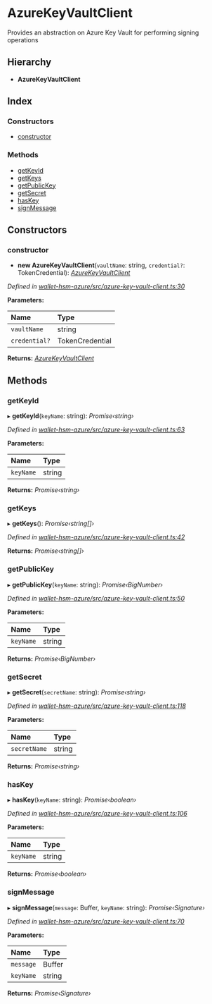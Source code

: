 # AzureKeyVaultClient

Provides an abstraction on Azure Key Vault for performing signing operations

## Hierarchy

* **AzureKeyVaultClient**

## Index

### Constructors

* [constructor](_azure_key_vault_client_.azurekeyvaultclient.md#constructor)

### Methods

* [getKeyId](_azure_key_vault_client_.azurekeyvaultclient.md#getkeyid)
* [getKeys](_azure_key_vault_client_.azurekeyvaultclient.md#getkeys)
* [getPublicKey](_azure_key_vault_client_.azurekeyvaultclient.md#getpublickey)
* [getSecret](_azure_key_vault_client_.azurekeyvaultclient.md#getsecret)
* [hasKey](_azure_key_vault_client_.azurekeyvaultclient.md#haskey)
* [signMessage](_azure_key_vault_client_.azurekeyvaultclient.md#signmessage)

## Constructors

### constructor

+ **new AzureKeyVaultClient**\(`vaultName`: string, `credential?`: TokenCredential\): [_AzureKeyVaultClient_](_azure_key_vault_client_.azurekeyvaultclient.md)

_Defined in_ [_wallet-hsm-azure/src/azure-key-vault-client.ts:30_](https://github.com/celo-org/celo-monorepo/blob/master/packages/sdk/wallets/wallet-hsm-azure/src/azure-key-vault-client.ts#L30)

**Parameters:**

| Name | Type |
| :--- | :--- |
| `vaultName` | string |
| `credential?` | TokenCredential |

**Returns:** [_AzureKeyVaultClient_](_azure_key_vault_client_.azurekeyvaultclient.md)

## Methods

### getKeyId

▸ **getKeyId**\(`keyName`: string\): _Promise‹string›_

_Defined in_ [_wallet-hsm-azure/src/azure-key-vault-client.ts:63_](https://github.com/celo-org/celo-monorepo/blob/master/packages/sdk/wallets/wallet-hsm-azure/src/azure-key-vault-client.ts#L63)

**Parameters:**

| Name | Type |
| :--- | :--- |
| `keyName` | string |

**Returns:** _Promise‹string›_

### getKeys

▸ **getKeys**\(\): _Promise‹string\[\]›_

_Defined in_ [_wallet-hsm-azure/src/azure-key-vault-client.ts:42_](https://github.com/celo-org/celo-monorepo/blob/master/packages/sdk/wallets/wallet-hsm-azure/src/azure-key-vault-client.ts#L42)

**Returns:** _Promise‹string\[\]›_

### getPublicKey

▸ **getPublicKey**\(`keyName`: string\): _Promise‹BigNumber›_

_Defined in_ [_wallet-hsm-azure/src/azure-key-vault-client.ts:50_](https://github.com/celo-org/celo-monorepo/blob/master/packages/sdk/wallets/wallet-hsm-azure/src/azure-key-vault-client.ts#L50)

**Parameters:**

| Name | Type |
| :--- | :--- |
| `keyName` | string |

**Returns:** _Promise‹BigNumber›_

### getSecret

▸ **getSecret**\(`secretName`: string\): _Promise‹string›_

_Defined in_ [_wallet-hsm-azure/src/azure-key-vault-client.ts:118_](https://github.com/celo-org/celo-monorepo/blob/master/packages/sdk/wallets/wallet-hsm-azure/src/azure-key-vault-client.ts#L118)

**Parameters:**

| Name | Type |
| :--- | :--- |
| `secretName` | string |

**Returns:** _Promise‹string›_

### hasKey

▸ **hasKey**\(`keyName`: string\): _Promise‹boolean›_

_Defined in_ [_wallet-hsm-azure/src/azure-key-vault-client.ts:106_](https://github.com/celo-org/celo-monorepo/blob/master/packages/sdk/wallets/wallet-hsm-azure/src/azure-key-vault-client.ts#L106)

**Parameters:**

| Name | Type |
| :--- | :--- |
| `keyName` | string |

**Returns:** _Promise‹boolean›_

### signMessage

▸ **signMessage**\(`message`: Buffer, `keyName`: string\): _Promise‹Signature›_

_Defined in_ [_wallet-hsm-azure/src/azure-key-vault-client.ts:70_](https://github.com/celo-org/celo-monorepo/blob/master/packages/sdk/wallets/wallet-hsm-azure/src/azure-key-vault-client.ts#L70)

**Parameters:**

| Name | Type |
| :--- | :--- |
| `message` | Buffer |
| `keyName` | string |

**Returns:** _Promise‹Signature›_

